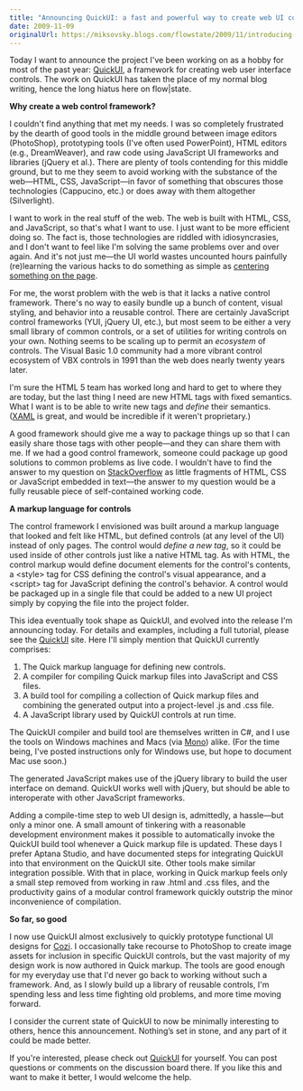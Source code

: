 ```yaml
---
title: "Announcing QuickUI: a fast and powerful way to create web UI controls"
date: 2009-11-09
originalUrl: https://miksovsky.blogs.com/flowstate/2009/11/introducing-quickui-a-tool-for-creating-web-ui.html
---
```


<p>
  Today I want to announce the project I&#39;ve been working on as a hobby for
  most of the past year: <a href="https://quickui.org">QuickUI</a>, a framework
  for creating web user interface controls. The work on QuickUI has taken the
  place of my normal blog writing, hence the long hiatus here on flow|state.
</p>
<p>
  <strong>Why create a web control framework?<br /></strong>
</p>
<p></p>
<p>
  I couldn&#39;t find anything that met my needs. I was so completely frustrated
  by the dearth of good tools in the middle ground between image editors
  (PhotoShop), prototyping tools (I&#39;ve often used PowerPoint), HTML editors
  (e.g., DreamWeaver), and raw code using JavaScript UI frameworks and libraries
  (jQuery et al.). There are plenty of tools contending for this middle ground,
  but to me they seem to avoid working with the substance of the web—HTML, CSS,
  JavaScript—in favor of something that obscures those technologies (Cappucino,
  etc.) or does away with them altogether (Silverlight).
</p>
<p>
  I want to work in the real stuff of the web. The web is built with HTML, CSS,
  and JavaScript, so that&#39;s what I want to use. I just want to be more
  efficient doing so. The fact is, those technologies are riddled with
  idiosyncrasies, and I don&#39;t want to feel like I&#39;m solving the same
  problems over and over again. And it&#39;s not just me—the UI world wastes
  uncounted hours painfully (re)learning the various hacks to do something as
  simple as
  <a href="http://stackoverflow.com/questions/148251/css-centering-tricks"
    >centering something on the page</a
  >.
</p>
<p>
  For me, the worst problem with the web is that it lacks a native control
  framework. There&#39;s no way to easily bundle up a bunch of content, visual
  styling, and behavior into a reusable control. There are certainly JavaScript
  control frameworks (YUI, jQuery UI, etc.), but most seem to be either a very
  small library of common controls, or a set of utilities for writing controls
  on your own. Nothing seems to be scaling up to permit an <em>ecosystem </em>of
  controls. The Visual Basic 1.0 community had a more vibrant control ecosystem
  of VBX controls in 1991 than the web does nearly twenty years later.
</p>
<p>
  I&#39;m sure the HTML 5 team has worked long and hard to get to where they are
  today, but the last thing I need are new HTML tags with fixed semantics. What
  I want is to be able to write new tags and <em>define </em>their semantics.
  (<a href="http://msdn.microsoft.com/en-us/library/ms752059.aspx">XAML</a> is
  great, and would be incredible if it weren&#39;t proprietary.)
</p>
<p>
  A good framework should give me a way to package things up so that I can
  easily share those tags with other people—and they can share them with me. If
  we had a good control framework, someone could package up good solutions to
  common problems as live code. I wouldn&#39;t have to find the answer to my
  question on <a href="http://www.stackoverflow.com">StackOverflow</a> as little
  fragments of HTML, CSS or JavaScript embedded in text—the answer to my
  question would be a fully reusable piece of self-contained working code.
</p>
<p>
  <strong>A markup language for controls<br /></strong>
</p>
<p>
  The control framework I envisioned was built around a markup language that
  looked and felt like HTML, but defined controls (at any level of the UI)
  instead of only pages. The control would <em>define a new tag</em>, so it
  could be used inside of other controls just like a native HTML tag. As with
  HTML, the control markup would define document elements for the control&#39;s
  contents, a &lt;style&gt; tag for CSS defining the control&#39;s visual
  appearance, and a &lt;script&gt; tag for JavaScript defining the control&#39;s
  behavior. A control would be packaged up in a single file that could be added
  to a new UI project simply by copying the file into the project folder.
</p>
<p>
  This idea eventually took shape as QuickUI, and evolved into the release
  I&#39;m announcing today. For details and examples, including a full tutorial,
  please see the <a href="https://quickui.org">QuickUI</a> site. Here I&#39;ll
  simply mention that QuickUI currently comprises:
</p>
<ol>
  <li>The Quick markup language for defining new controls.</li>
  <li>
    A compiler for compiling Quick markup files into JavaScript and CSS files.
  </li>
  <li>
    A build tool for compiling a collection of Quick markup files and combining
    the generated output into a project-level .js and .css file.
  </li>
  <li>A JavaScript library used by QuickUI controls at run time.</li>
</ol>
<p></p>
<p>
  The QuickUI compiler and build tool are themselves written in C#, and I use
  the tools on Windows machines and Macs (via
  <a href="http://www.mono-project.com">Mono</a>) alike. (For the time being,
  I&#39;ve posted instructions only for Windows use, but hope to document Mac
  use soon.)
</p>
<p>
  The generated JavaScript makes use of the jQuery library to build the user
  interface on demand. QuickUI works well with jQuery, but should be able to
  interoperate with other JavaScript frameworks.
</p>
<p>
  Adding a compile-time step to web UI design is, admittedly, a hassle—but only
  a minor one. A small amount of tinkering with a reasonable development
  environment makes it possible to automatically invoke the QuickUI build tool
  whenever a Quick markup file is updated. These days I prefer Aptana Studio,
  and have documented steps for integrating QuickUI into that environment on the
  QuickUI site. Other tools make similar integration possible. With that in
  place, working in Quick markup feels only a small step removed from working in
  raw .html and .css files, and the productivity gains of a modular control
  framework quickly outstrip the minor inconvenience of compilation.
</p>
<p></p>
<p></p>
<p>
  <strong>So far, so good<br /></strong>
</p>
<p>
  I now use QuickUI almost exclusively to quickly prototype functional UI
  designs for <a href="http://www.cozi.com">Cozi</a>. I occasionally take
  recourse to PhotoShop to create image assets for inclusion in specific QuickUI
  controls, but the vast majority of my design work is now authored in Quick
  markup. The tools are good enough for my everyday use that I&#39;d never go
  back to working without such a framework. And, as I slowly build up a library
  of reusable controls, I&#39;m spending less and less time fighting old
  problems, and more time moving forward.
</p>
<p>
  I consider the current state of QuickUI to now be minimally interesting to
  others, hence this announcement. Nothing’s set in stone, and any part of it
  could be made better.
</p>
<p>
  If you&#39;re interested, please check out
  <a href="https://quickui.org">QuickUI</a> for yourself. You can post questions
  or comments on the discussion board there. If you like this and want to make
  it better, I would welcome the help.
</p>
